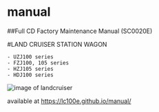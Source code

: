 # manual
##Full CD Factory Maintenance Manual (SC0020E)

#LAND CRUISER STATION WAGON

	- UZJ100 series
	- FZJ100, 105 series
	- HZJ105 series
	- HDJ100 series


![image of landcruiser](https://i.imgur.com/vKBx6Zz.jpg)



available at https://lc100e.github.io/manual/
